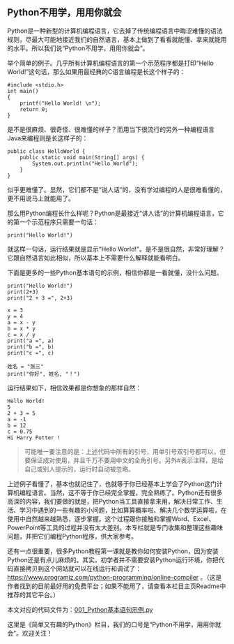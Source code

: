 ## Python不用学，用用你就会

Python是一种新型的计算机编程语言，它去掉了传统编程语言中晦涩难懂的语法规则，尽最大可能地接近我们的自然语言，基本上做到了看看就能懂、拿来就能用的水平。所以我们说“Python不用学，用用你就会”。

举个简单的例子。几乎所有计算机编程语言的第一个示范程序都是打印“Hello World!”这句话，那么如果用最经典的C语言编程是长这个样子的：
```
#include <stdio.h>
int main()
{
    printf("Hello World! \n");
    return 0;
}
```
是不是很麻烦、很奇怪、很难懂的样子？而用当下很流行的另外一种编程语言Java来编程则是长这样子的：
```
public class HelloWorld {
    public static void main(String[] args) {
        System.out.println("Hello World");
    }
}
```
似乎更难懂了。显然，它们都不是“说人话”的，没有学过编程的人是很难看懂的，更不用说马上就能用了。

那么用Python编程长什么样呢？Python是最接近“讲人话”的计算机编程语言，它的第一个示范程序只需要一句话：
```
print("Hello World!")
```
就这样一句话，运行结果就是显示“Hello World!"。是不是很自然，非常好理解？它跟自然语言如此相似，所以基本上不需要什么解释就能看明白。

下面是更多的一些Python基本语句的示例，相信你都是一看就懂，没什么问题。
```
print("Hello World!")       
print(2+3)
print("2 + 3 =", 2+3)

x = 3
y = 4
a = x - y
b = x * y
c = x / y
print("a =", a)
print("b =", b)
print("c =", c)

姓名 = "张三"
print("你好", 姓名, "！")
```
运行结果如下，相信效果都是你想象的那样自然：
```
Hello World!
5
2 + 3 = 5
a = -1
b = 12
c = 0.75
Hi Harry Potter !
```
>可能唯一要注意的是：上述代码中所有的引号，用单引号双引号都可以，但要保证成对使用，并且千万不要用中文的全角引号。另外#表示注释，是给自己或别人提示的，运行时自动被忽略。

上述例子看懂了，基本也就记住了，也就等于你已经基本上学会了Python这门计算机编程语言。当然，这不等于你已经完全掌握，完全熟练了。Python还有很多高深的内容，我们要做的就是，把Python当工具直接拿来用，解决日常工作、生活、学习中遇到的一些有趣的小问题，比如算算概率啦、解决几个数学运算啦，在使用中自然越来越熟悉，逐步掌握。这个过程跟你接触和掌握Word、Excel、PowerPoint等工具的过程并没有太大差别。本专栏就是专门收集和整理这些趣味问题，并把它们编程Python程序，供大家参考。

还有一点很重要，很多Python教程第一课就是教你如何安装Python，因为安装Python还是有点儿麻烦的。其实，初学者并不需要安装Python运行环境，你把代码直接拷贝到这个网站就可以在线运行和调试了： https://www.programiz.com/python-programming/online-compiler 。（这是作者找到的目前最好用的免费平台；如果不能用了，请查看本栏目主页Readme中推荐的其它平台。）

本文对应的代码文件为：[001_Python基本语句示例.py](../代码文件/101_Python基本语句示例.py)

这里是《简单又有趣的Python》栏目，我们的口号是“Python不用学，用用你就会”。欢迎关注！
